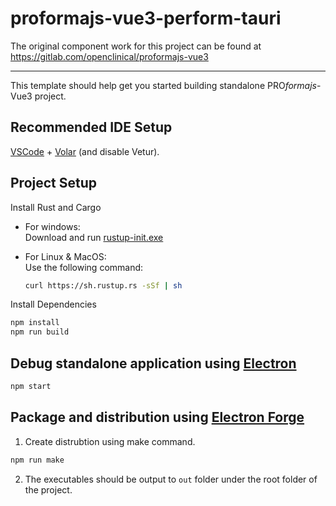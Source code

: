 # proformajs-vue3-perform-tauri

The original component work for this project can be found at https://gitlab.com/openclinical/proformajs-vue3

---

This template should help get you started building standalone PRO<i>formajs</i>-Vue3 project.

## Recommended IDE Setup

[VSCode](https://code.visualstudio.com/) + [Volar](https://marketplace.visualstudio.com/items?itemName=Vue.volar) (and disable Vetur).

## Project Setup

Install Rust and Cargo

  - For windows:</br>
       Download and run [rustup-init.exe](https://win.rustup.rs/)

  - For Linux & MacOS:<br/>
       Use the following command:
       ```sh
       curl https://sh.rustup.rs -sSf | sh
       ```
Install Dependencies
```sh
npm install
npm run build
```

## Debug standalone application using [Electron](https://www.electronjs.org/)

```sh
npm start
```

## Package and distribution using [Electron Forge](https://www.electronforge.io/)

1. Create distrubtion using make command.

```sh
npm run make
```

2. The executables should be output to `out` folder under the root folder of the project.
